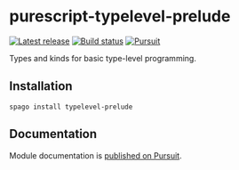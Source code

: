# purescript-typelevel-prelude

[![Latest release](http://img.shields.io/github/release/purescript/purescript-typelevel-prelude.svg)](https://github.com/purescript/purescript-typelevel-prelude/releases)
[![Build status](https://github.com/purescript/purescript-typelevel-prelude/workflows/CI/badge.svg?branch=master)](https://github.com/purescript/purescript-typelevel-prelude/actions?query=workflow%3ACI+branch%3Amaster)
[![Pursuit](https://pursuit.purescript.org/packages/purescript-typelevel-prelude/badge)](https://pursuit.purescript.org/packages/purescript-typelevel-prelude)

Types and kinds for basic type-level programming.

## Installation

```
spago install typelevel-prelude
```

## Documentation

Module documentation is [published on Pursuit](http://pursuit.purescript.org/packages/purescript-typelevel-prelude).
